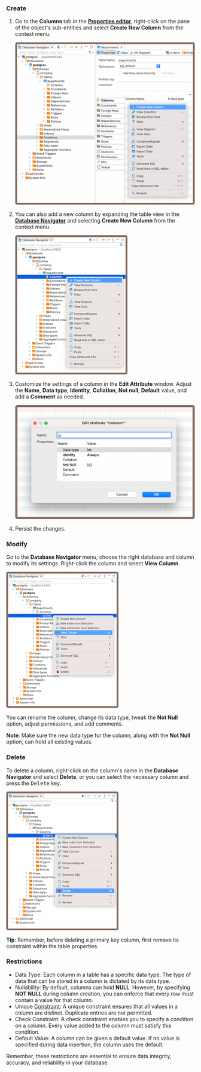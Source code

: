 ### Create

1) Go to the **Columns** tab in the **[Properties editor](Properties-Editor)**, right-click on the
pane of the object's sub-entities and select **Create New Column** from the context menu.  

    ![](images/tutorial_images/4_RightClick_CreateNewColumn.png)  

2) You can also add a new column by expanding the table view in the **[Database Navigator](Database-Navigator)** and selecting **Create New
Column** from the context menu.  

    ![](images/tutorial_images/4a_ExpandTable_CreateNewColumn.png)  

3) Customize the settings of a column in the **Edit Attribute** window. Adjust the **Name**, **Data type**, **Identity**,
**Collation**, **Not null**, **Default** value, and add a **Comment** as needed.  

    ![](images/tutorial_images/5_Column_Edit.png)  

4) Persist the changes.

### Modify

Go to the **Database Navigator** menu, choose the right database and column to modify its settings. Right-click the
column and select **View Column**.  

![](images/tutorial_images/4b_View_Column.png)  

You can rename the column, change its data type, tweak the **Not Null** option, adjust permissions, and add comments.

**Note**: Make sure the new data type for the column, along with the **Not Null** option, can hold all existing values.

### Delete

To delete a column, right-click on the column's name in the **Database Navigator** and select **Delete**, or you can
select the necessary column and press the <kbd>Delete</kbd> key.  

![](images/tutorial_images/4c_Delete_Column.png)  

**Tip**: Remember, before deleting a primary key column, first remove its constraint within the table properties.

### Restrictions

* Data Type: Each column in a table has a specific data type. The type of data that can be stored in a column is
  dictated by its data type.
* Nullability: By default, columns can hold **NULL**. However, by specifying **NOT NULL** during column creation, you can
  enforce that every row must contain a value for that column.
* Unique [Constraint](Constraints.md#Restrictions): A unique constraint ensures that all values in a column are
  distinct. Duplicate entries are not permitted.
* Check Constraint: A check constraint enables you to specify a condition on a column.
  Every value added to the column must satisfy this condition.
* Default Value: A column can be given a default value. If no value is specified during data insertion, the column uses
  the default.

Remember, these restrictions are essential to ensure data integrity, accuracy, and reliability in your database.